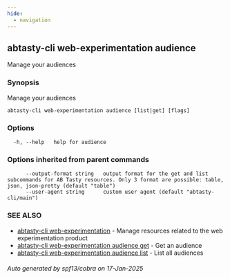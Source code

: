 ```yaml
---
hide:
  - navigation
---
```

## abtasty-cli web-experimentation audience

Manage your audiences

### Synopsis

Manage your audiences

```
abtasty-cli web-experimentation audience [list|get] [flags]
```

### Options

```
  -h, --help   help for audience
```

### Options inherited from parent commands

```
      --output-format string   output format for the get and list subcommands for AB Tasty resources. Only 3 format are possible: table, json, json-pretty (default "table")
      --user-agent string      custom user agent (default "abtasty-cli/main")
```

### SEE ALSO

* [abtasty-cli web-experimentation](abtasty-cli_web-experimentation.md)	 - Manage resources related to the web experimentation product
* [abtasty-cli web-experimentation audience get](abtasty-cli_web-experimentation_audience_get.md)	 - Get an audience
* [abtasty-cli web-experimentation audience list](abtasty-cli_web-experimentation_audience_list.md)	 - List all audiences

###### Auto generated by spf13/cobra on 17-Jan-2025
